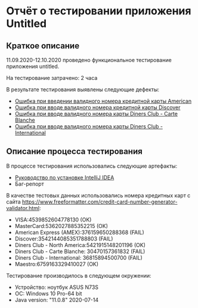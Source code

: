 # Отчёт о тестировании приложения Untitled

## Краткое описание

11.09.2020-12.10.2020 проведено функциональное тестирование приложения untitled.

На тестирование затрачено: 2 часа

В результате тестирования выявлены следующие дефекты:
* [Ошибка при введении валидного номера кредитной карты American](https://github.com/Rimmkin/home_work-1.2-java/issues/1)
* [Ошибка при вводе валидного номера кредитной карты Discover](https://github.com/Rimmkin/home_work-1.2-java/issues/2)
* [Ошибка при вводе валидного номера карты Diners Club - Carte Blanche](https://github.com/Rimmkin/home_work-1.2-java/issues/3)
* [Oшибка при вводе валидного номера карты Diners Club - International](https://github.com/Rimmkin/home_work-1.2-java/issues/4)

## Описание процесса тестирования

В процессе тестирования использовались следующие артефакты:
* [Руководство по установке IntelliJ IDEA](https://github.com/netology-code/javaqa-homeworks/blob/master/intro/idea.md)
* Баг-репорт

В качестве тестовых данных использовались номера кредитных карт с сайта https://www.freeformatter.com/credit-card-number-generator-validator.html:
* VISA:4539852604778130  (OK)
* MasterCard:5362027885352215 (OK)
* American Express (AMEX):376159650288368  (FAIL)
* Discover:3542144085351788803 (FAIL)
* Diners Club - North America:5421915148201196  (OK)
* Diners Club - Carte Blanche: 30470157361832 (FAIL)
* Diners Club - International: 36815894500700 (FAIL)
* Maestro:6759163329410027 (OK)

Тестирование производилось в следующем окружении:
* Устройство: ноутбук ASUS N73S
* ОС: Windows 10 Pro-64 bit
* Java version: "11.0.8" 2020-07-14
